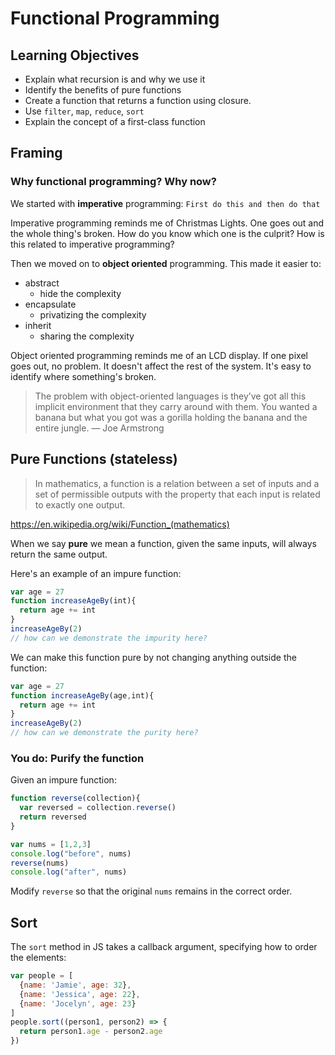 # Functional Programming

## Learning Objectives

- Explain what recursion is and why we use it
- Identify the benefits of pure functions
- Create a function that returns a function using closure.
- Use `filter`, `map`, `reduce`, `sort`
- Explain the concept of a first-class function

## Framing

### Why functional programming? Why now?

We started with __imperative__ programming: `First do this and then do that`

Imperative programming reminds me of Christmas Lights. One goes out and the whole
thing's broken. How do you know which one is the culprit? How is this related to imperative
programming?

Then we moved on to __object oriented__ programming. This made it easier to:

- abstract
  - hide the complexity
- encapsulate
  - privatizing the complexity
- inherit
  - sharing the complexity

Object oriented programming reminds me of an LCD display. If one pixel goes out,
no problem. It doesn't affect the rest of the system. It's easy to identify where
something's broken.

>The problem with object-oriented languages is they’ve got all this implicit environment that they carry around with them. You wanted a banana but what you got was a gorilla holding the banana and the entire jungle. — Joe Armstrong

## Pure Functions (stateless)

>In mathematics, a function is a relation between a set of inputs and a set of permissible outputs with the property that each input is related to exactly one output. 

<https://en.wikipedia.org/wiki/Function_(mathematics)>

When we say __pure__ we mean a function, given the same inputs, will always return the same output.

Here's an example of an impure function:

```js
var age = 27
function increaseAgeBy(int){
  return age += int
}
increaseAgeBy(2)
// how can we demonstrate the impurity here?
```

We can make this function pure by not changing anything outside the function:

```js
var age = 27
function increaseAgeBy(age,int){
  return age += int
}
increaseAgeBy(2)
// how can we demonstrate the purity here?
```

### You do: Purify the function

Given an impure function:

```js
function reverse(collection){
  var reversed = collection.reverse()
  return reversed
}

var nums = [1,2,3]
console.log("before", nums)
reverse(nums)
console.log("after", nums)
```

Modify `reverse` so that the original `nums` remains in the correct order.

## Sort

The `sort` method in JS takes a callback argument, specifying how to order the elements:

```js
var people = [
  {name: 'Jamie', age: 32},
  {name: 'Jessica', age: 22},
  {name: 'Jocelyn', age: 23}
]
people.sort((person1, person2) => {
  return person1.age - person2.age
})
```
